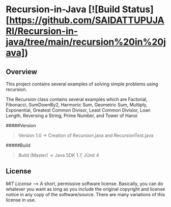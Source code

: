 # Recursion-in-Java [![Build Status][https://github.com/SAIDATTUPUJARI/Recursion-in-java/tree/main/recursion%20in%20java])

Overview 
------------
This project contains several examples of solving simple problems using recursion. 

The Recursion class contains several examples which are Factorial, Fibonacci, SumDownBy2, Harmonic Sum, Geometric
Sum, Multiply, Exponential, Greatest Common Divisor, Least Common Divisior,
Loan Length, Reversing a String, Prime Number, and Tower of Hanoi

#####Version 
>Version 1.0 -> Creation of Recursion.java and RecursionTest.java

#####Build
>Build (Master) -> Java SDK 1.7, JUnit 4

License
--------

*MIT License* --> A short, permissive software license. Basically, you can do whatever you want as long as you include the original copyright and license notice in any copy of the software/source.  There are many variations of this license in use.
